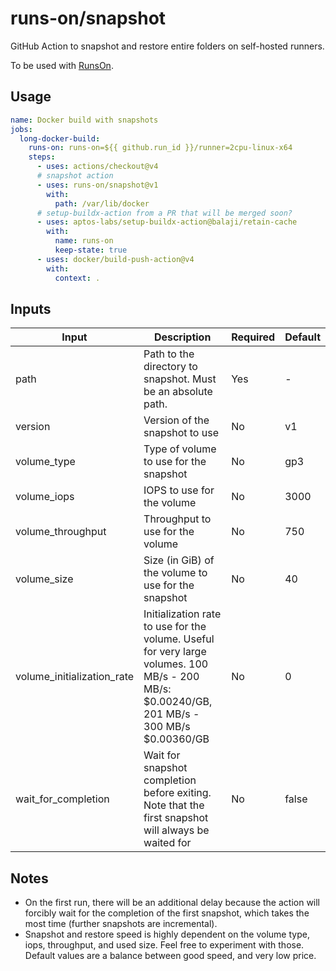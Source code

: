 # runs-on/snapshot

GitHub Action to snapshot and restore entire folders on self-hosted runners.

To be used with [RunsOn](https://runs-on.com).

## Usage

```yaml
name: Docker build with snapshots
jobs:
  long-docker-build:
    runs-on: runs-on=${{ github.run_id }}/runner=2cpu-linux-x64
    steps:
      - uses: actions/checkout@v4
      # snapshot action
      - uses: runs-on/snapshot@v1
        with:
          path: /var/lib/docker
      # setup-buildx-action from a PR that will be merged soon?
      - uses: aptos-labs/setup-buildx-action@balaji/retain-cache
        with:
          name: runs-on
          keep-state: true
      - uses: docker/build-push-action@v4
        with:
          context: .
```

## Inputs

| Input | Description | Required | Default |
|-------|-------------|----------|---------|
| path | Path to the directory to snapshot. Must be an absolute path. | Yes | - |
| version | Version of the snapshot to use | No | v1 |
| volume_type | Type of volume to use for the snapshot | No | gp3 |
| volume_iops | IOPS to use for the volume | No | 3000 |
| volume_throughput | Throughput to use for the volume | No | 750 |
| volume_size | Size (in GiB) of the volume to use for the snapshot | No | 40 |
| volume_initialization_rate | Initialization rate to use for the volume. Useful for very large volumes. 100 MB/s - 200 MB/s: $0.00240/GB, 201 MB/s - 300 MB/s $0.00360/GB | No | 0 |
| wait_for_completion | Wait for snapshot completion before exiting. Note that the first snapshot will always be waited for | No | false |

## Notes

* On the first run, there will be an additional delay because the action will forcibly wait for the completion of the first snapshot, which takes the most time (further snapshots are incremental).
* Snapshot and restore speed is highly dependent on the volume type, iops, throughput, and used size. Feel free to experiment with those. Default values are a balance between good speed, and very low price.